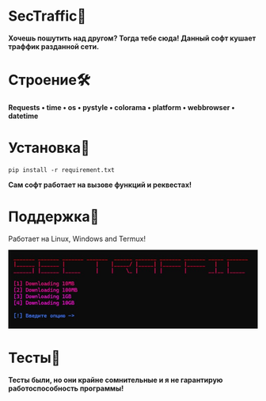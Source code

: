 # SecTraffic🎈
**Хочешь пошутить над другом? Тогда тебе сюда! Данный софт кушает траффик разданной сети.** 

# Строение🛠
  **Requests
  • time
  • os
  • pystyle
  • colorama
  • platform
  • webbrowser
  • datetime**

# Установка🔨
    pip install -r requirement.txt

**Сам софт работает на вызове функций и реквестах!**

# Поддержка🎈
Работает на Linux, Windows and Termux!

![sectrafficM](https://github.com/WolframGit/SecTraffic/blob/main/assets/sectraffic.jpg)

# Тесты🎇
**Тесты были, но они крайне сомнительные и я не гарантирую работоспособность программы!**
